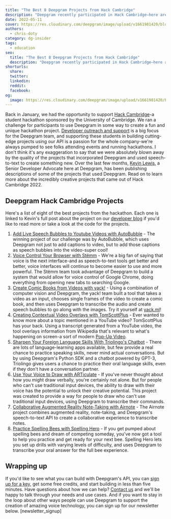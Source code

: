 ```yaml
---
title: "The Best 8 Deepgram Projects from Hack Cambridge"
description: "Deepgram recently participated in Hack Cambridge—here are the top 8 projects that used our API to create something amazing."
date: 2022-05-11
cover: https://res.cloudinary.com/deepgram/image/upload/v1661981420/blog/best-8-deepgram-projects-hack-cambridge/best-dg-projects-hack-cambridge-thumb-554x220%402x.png
authors:
  - chris-doty
category: dg-insider
tags:
  - education
seo:
  title: "The Best 8 Deepgram Projects from Hack Cambridge"
  description: "Deepgram recently participated in Hack Cambridge—here are the top 8 projects that used our API to create something amazing."
shorturls:
  share: 
  twitter: 
  linkedin: 
  reddit: 
  facebook: 
og:
  image: https://res.cloudinary.com/deepgram/image/upload/v1661981420/blog/best-8-deepgram-projects-hack-cambridge/best-dg-projects-hack-cambridge-thumb-554x220%402x.png
---
```


Back in January, we had the opportunity to support [Hack Cambridge](https://hackcambridge.com/)-a student hackathon sponsored by the University of Cambridge. We ran a challenge for participants to use Deepgram in some way to create a fun and unique hackathon project. [Developer outreach and support](https://developers.deepgram.com/blog/) is a big focus for the Deepgram team, and supporting these students in building cutting-edge projects using our API is a passion for the whole company-we're always pumped to see folks attending events and running hackathons. I don't think it's any exaggeration to say that we were absolutely blown away by the quality of the projects that incorporated Deepgram and used speech-to-text to create something new. Over the last few months, [Kevin Lewis](https://developers.deepgram.com/blog/authors/kevinlewis/), a Senior Developer Advocate here at Deepgram, has been publishing descriptions of some of the projects that used Deepgram. Read on to learn more about the incredibly creative projects that came out of Hack Cambridge 2022.

<whitepaperpromo whitepaper="latest"></whitepaperpromo>



## Deepgram Hack Cambridge Projects

Here's a list of eight of the best projects from the hackathon. Each one is linked to Kevin's full post about the project on our [developer blog](https://developers.deepgram.com/blog/) if you'd like to read more or take a look at the code for the projects.

1.  [Add Live Speech Bubbles to Youtube Videos with AutoBubble](https://blog.deepgram.com/autobubble-youtube-speech-bubbles/) - The winning project of our challenge was by AutoBubble, which uses Deepgram not just to add captions to video, but to add those captions as speech bubbles into the video-super cool!
2.  [Voice Control Your Browser with Stëmm](https://blog.deepgram.com/voice-control-browser-stemm/) - We're a big fan of saying that voice is the next interface-and as speech-to-text tools get better and better, voice interfaces will continue to become easier to use and more powerful. The Stëmm team took advantage of Deepgram to build a system that would allow for voice control of Google Chrome, doing everything from opening new tabs to searching Google.
3.  [Create Comic Books from Videos with yack!](https://blog.deepgram.com/comic-books-videos-yack/) - Using a combination of computer vision and Deepgram, the yack! team built a tool that takes a video as an input, chooses single frames of the video to create a comic book, and then uses Deepgram to transcribe the audio and create speech bubbles to go along with the images. Try it yourself at [yack.ml](https://yack.ml/)!
4.  [Creating Contextual Video Overlays with TomScottPlus](https://blog.deepgram.com/contextual-video-overlay-tomscottplus/) - Ever wanted to know more about a topic mentioned in a YouTube video? TomScottPlus has your back. Using a transcript generated from a YouTube video, the tool overlays information from Wikipedia that's relevant to what's happening on screen-a sort of modern [Pop-Up Video](https://www.youtube.com/watch?v=km728FNBInA).
5.  [Sharpen Your Foreign Language Skills With Triolingo's Chatbot](https://blog.deepgram.com/foreign-language-practice-triolingo/) - There are lots of language-learning apps available, but few provide a real chance to practice speaking skills, never mind actual conversations. But by using Deepgram's Python SDK and a chatbot powered by GPT-3, Triolingo gives users a chance to practice their oral language skills, even if they don't have a conversation partner.
6.  [Use Your Voice to Draw with ARTiculate](https://blog.deepgram.com/draw-with-your-voice-articulate/) - If you've never thought about how you might draw verbally, you're certainly not alone. But for people who can't use traditional input devices, the ability to draw with their voice has the potential to unlock their creative potential. This project was created to provide a way for people to draw who can't use traditional input devices, using Deepgram to transcribe their commands.
7.  [Collaborative Augmented Reality Note-Taking with Airnote](https://blog.deepgram.com/ar-note-taking-airnote/) - The Airnote project combines augmented reality, note-taking, and Deepgram's speech-to-text API to create a collaborative experience to transcribe notes.
8.  [Practice Spelling Bees with Spelling Hero](https://blog.deepgram.com/practice-spelling-bees-hero/) - If you get pumped about spelling bees and dream of competing someday, you've now got a tool to help you practice and get ready for your next bee. Spelling Hero lets you set up drills with varying levels of difficulty, and uses Deepgram to transcribe your oral answer for the full bee experience.

## Wrapping up

If you'd like to see what you can build with Deepgram's API, you can [sign up for a key](https://console.deepgram.com/signup), get some free credits, and start building in less than five minutes. Have questions about how we can help? [Contact us](https://deepgram.com/contact-us/) and we'll be happy to talk through your needs and use cases. And if you want to stay in the loop about other ways people can use Deepgram to support the creation of amazing voice technology, you can sign up for our newsletter below. [newsletter_signup]

